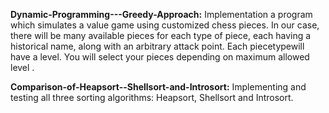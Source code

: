 **Dynamic-Programming---Greedy-Approach:**
Implementation a program which simulates a value game using customized chess pieces. In our case, there will be many available pieces for each type of piece, each having a historical name, along with an arbitrary attack point. Each piecetypewill have a level. You will select your pieces depending on maximum allowed level .

**Comparison-of-Heapsort--Shellsort-and-Introsort:**
Implementing and testing all three sorting algorithms: Heapsort, Shellsort and Introsort.

